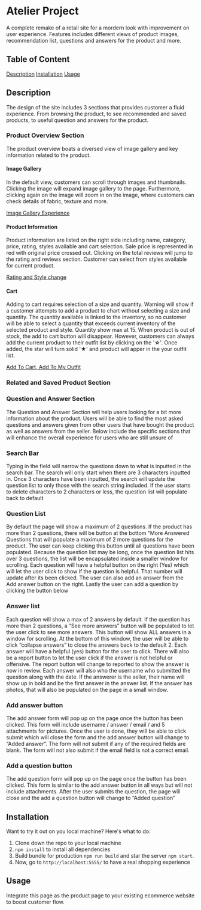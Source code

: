 # Atelier Project
A complete remake of a retail site for a mordern look with improvement on user experience. Features includes different views of product images, recommendation list, questions and answers for the product and more.

## Table of Content
[Description](https://github.com/rpp36-fec-roboto/FEC-Project/tree/overview#description)
[Installation](https://github.com/rpp36-fec-roboto/FEC-Project/tree/overview#installation)
[Usage](https://github.com/rpp36-fec-roboto/FEC-Project/tree/overview#usage)

## Description
The design of the site includes 3 sections that provides customer a fluid experience. From browsing the product, to see recommended and saved products, to useful question and answers for the product.

### Product Overview Section
The product overview boats a diversed view of image gallery and key information related to the product.
#### Image Gallery
In the default view, customers can scroll through images and thumbnails. Clicking the image will expand image gallery to the page. Furthermore, clicking again on the image will zoom in on the image, where customers can check details of fabric, texture and more.

[Image Gallery Experience](https://recordit.co/9erwEemAVj/)

#### Product Information
Product information are listed on the right side including name, category, price, rating, styles available and cart selection. Sale price is represented in red with original price crossed out. Clicking on the total reviews will jump to the rating and reviews section. Customer can select from styles available for current product.

[Rating and Style change](https://recordit.co/w9DyJd1OlH/)

#### Cart
Adding to cart requires selection of a size and quantity. Warning will show if a customer attempts to add a product to chart without selecting a size and quantity. The quantity available is linked to the inventory, so no customer will be able to select a quantity that exceeds current inventory of the selected product and style. Quantity show max at 15.
When product is out of stock, the add to cart button will disappear. However, customers can always add the current product to their outfit list by clicking on the '☆'. Once added, the star will turn solid '★' and product will apper in the your outfit list.

[Add To Cart, Add To My Outfit](https://recordit.co/yaayTimT5c)


### Related and Saved Product Section


### Question and Answer Section
The Question and Answer Section will help users looking for a bit more information about the product. Users will be able to find the most asked questions and answers given from other users that have bought the product as well as answers from the seller. Below include the specific sections that will enhance the overall experience for users who are still unsure of

### Search Bar
Typing in the field will narrow the questions down to what is inputted in the search bar. The search will only start when there are 3 characters inputted in. Once 3 characters have been inputted, the search will update the question list to only those with the search string included. If the user starts to delete characters to 2 characters or less, the question list will populate back to default

### Question List
By default the page will show a maximum of 2 questions. If the product has more than 2 questions, there will be button at the bottom “More Answered Questions that will populate a maximum of 2 more questions for the product. The user can keep clicking this button until all questions have been populated. Because the question list may be long, once the question list hits over 3 questions, the list will be encapsulated inside a smaller window for scrolling. Each question will have a helpful button on the right (Yes) which will let the user click to show if the question is helpful. That number will update after its been clicked. The user can also add an answer from the Add answer button on the right. Lastly the user can add a question by clicking the button below

### Answer list
Each question will show a max of 2 answers by default. If the question has more than 2 questions, a “See more answers” button will be populated to let the user click to see more answers. This button will show ALL answers in a window for scrolling. At the bottom of this window, the user will be able to click “collapse answers” to close the answers back to the default 2. Each answer will have a helpful (yes) button for the user to click. There will also be a report button to let the user click if the answer is not helpful or offensive. The report button will change to reported to show the answer is now in review. Each answer will also who the username who submitted the question along with the date. If the answerer is the seller, their name will show up in bold and be the first answer in the answer list. If the answer has photos, that will also be populated on the page in a small window.

### Add answer button
The add answer form will pop up on the page once the button has been clicked. This form will include username / answer / email / and 5 attachments for pictures. Once the user is done, they will be able to click submit which will close the form and the add answer button will change to “Added answer”. The form will not submit if any of the required fields are blank. The form will not also submit if the email field is not a correct email.

### Add a question button
The add question form will pop up on the page once the button has been clicked. This form is similar to the add answer button in all ways but will not include attachments. After the user submits the question, the page will close and the add a question button will change to “Added question”

## Installation
Want to try it out on you local machine? Here's what to do:
1. Clone down the repo to your local machine
2. `npm install` to install all dependencies
3. Build bundle for production `npm run build` and star the server `npm start`.
4. Now, go to `http://localhost:5555/` to have a real shopping experience

## Usage
Integrate this page as the product page to your existing ecommerce website to boost customer flow.
